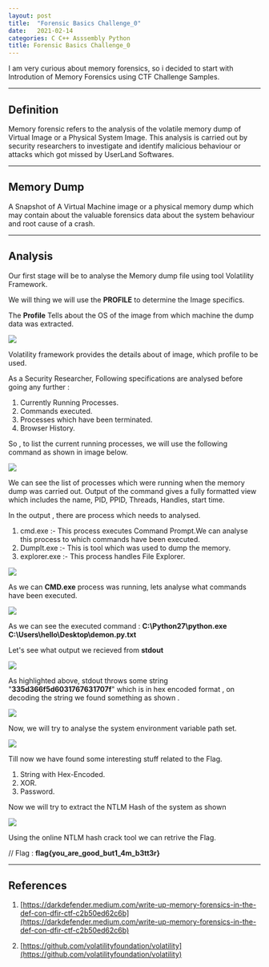 ```yaml
---
layout: post
title:  "Forensic Basics Challenge_0"
date:   2021-02-14
categories: C C++ Asssembly Python 
title: Forensic Basics Challenge_0
---
```


I am very curious about memory forensics, so i decided to start with Introdution of Memory Forensics using CTF Challenge Samples.

---
[](#header-1)**Definition**
---

Memory forensic refers to the analysis of the volatile memory dump of Virtual Image or a Physical System Image. This analysis is carried out by security researchers to investigate and identify malicious behaviour or attacks which got missed by UserLand Softwares.

---
[](#header-1)**Memory Dump**
---

A Snapshot of A Virtual Machine image or a physical memory dump which may contain about the valuable forensics data about the system behaviour and root cause of a crash.

---
[](#header-1)**Analysis**
---

Our first stage will be to analyse the Memory dump file using tool Volatility Framework.

We will thing we will use the **PROFILE** to determine the Image specifics.

The **Profile** Tells about the OS of the image from which machine the dump data was extracted.

![](https://yashomer1994.github.io/assets/forensics/challenge0/imageinfo.png)

Volatility framework provides the details about of image, which profile to be used.

As a Security Researcher, Following specifications are analysed before going any further :

1. Currently Running Processes.
2. Commands executed.
3. Processes which have been terminated.
4. Browser History.

So , to list the current running processes, we will use the following command as shown in image below.

![](https://yashomer1994.github.io/assets/forensics/challenge0/process.png)

We can see the list of processes which were running when the memory dump was carried out. Output of the command gives a fully formatted view which includes the name, PID, PPID, Threads, Handles, start time.

In the output , there are process which needs to analysed.

1. cmd.exe :- This process executes Command Prompt.We can analyse this process to which commands have been executed.
2. DumpIt.exe :- This is tool which was used to dump the memory.
3. explorer.exe :- This process handles File Explorer.

![](https://yashomer1994.github.io/assets/forensics/challenge0/process1.png)

As we can **CMD.exe** process was running, lets analyse what commands have been executed.

![](https://yashomer1994.github.io/assets/forensics/challenge0/cmd.png)

As we can see the executed command : **C:\Python27\python.exe C:\Users\hello\Desktop\demon.py.txt**

Let's see what output we recieved from **stdout**

![](https://yashomer1994.github.io/assets/forensics/challenge0/hello.png)

As highlighted above, stdout throws some string "**335d366f5d6031767631707f**" which is in hex encoded format , on decoding the string we found something as shown .

![](https://yashomer1994.github.io/assets/forensics/challenge0/hex.png)

Now, we will try to analyse the system environment variable path set.

![](https://yashomer1994.github.io/assets/forensics/challenge0/xor.png)

Till now we have found some interesting stuff related to the Flag.

1. String with Hex-Encoded.
2. XOR.
3. Password.

Now we will try to extract the NTLM Hash of the system as shown

![](https://yashomer1994.github.io/assets/forensics/challenge0/ntlm.png)

Using the online NTLM hash crack tool we can retrive the Flag.

 // Flag : **flag{you_are_good_but1_4m_b3tt3r}**

---
[](#header-1)**References**
--- 
1. [https://darkdefender.medium.com/write-up-memory-forensics-in-the-def-con-dfir-ctf-c2b50ed62c6b](https://darkdefender.medium.com/write-up-memory-forensics-in-the-def-con-dfir-ctf-c2b50ed62c6b)

2. [https://github.com/volatilityfoundation/volatility](https://github.com/volatilityfoundation/volatility)


















